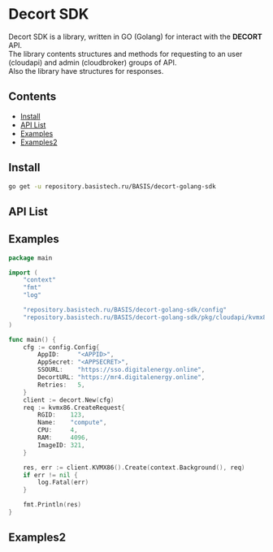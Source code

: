 # Decort SDK

Decort SDK is a library, written in GO (Golang) for interact with the **DECORT** API.  
The library contents structures and methods for requesting to an user (cloudapi) and admin (cloudbroker) groups of API.  
Also the library have structures for responses.

## Contents

- [Install](#install)
- [API List](#api-list)
- [Examples](#examples)
- [Examples2](#examples2)

## Install

```bash
go get -u repository.basistech.ru/BASIS/decort-golang-sdk
```

## API List

## Examples

```go
package main

import (
	"context"
	"fmt"
	"log"

	"repository.basistech.ru/BASIS/decort-golang-sdk/config"
	"repository.basistech.ru/BASIS/decort-golang-sdk/pkg/cloudapi/kvmx86"
)

func main() {
	cfg := config.Config{
		AppID:     "<APPID>",
		AppSecret: "<APPSECRET>",
		SSOURL:    "https://sso.digitalenergy.online",
		DecortURL: "https://mr4.digitalenergy.online",
		Retries:   5,
	}
	client := decort.New(cfg)
	req := kvmx86.CreateRequest{
		RGID:    123,
		Name:    "compute",
		CPU:     4,
		RAM:     4096,
		ImageID: 321,
	}

	res, err := client.KVMX86().Create(context.Background(), req)
	if err != nil {
		log.Fatal(err)
	}

	fmt.Println(res)
}
```

## Examples2
